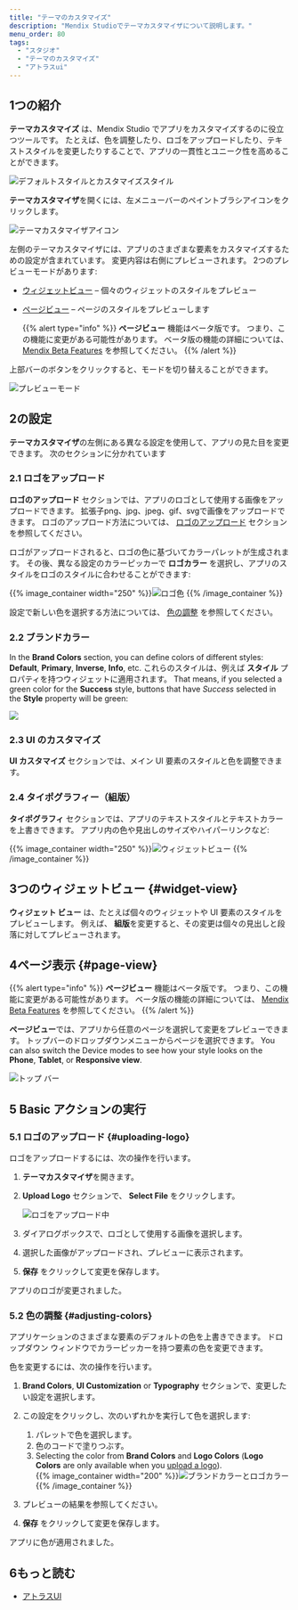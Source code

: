 ```yaml
---
title: "テーマのカスタマイズ"
description: "Mendix Studioでテーマカスタマイザについて説明します。"
menu_order: 80
tags:
  - "スタジオ"
  - "テーマのカスタマイズ"
  - "アトラスui"
---
```


## 1つの紹介

**テーマカスタマイズ** は、Mendix Studio でアプリをカスタマイズするのに役立つツールです。 たとえば、色を調整したり、ロゴをアップロードしたり、テキストスタイルを変更したりすることで、アプリの一貫性とユニーク性を高めることができます。

![デフォルトスタイルとカスタマイズスタイル](attachments/theme-customizer/default-vs-customized.png)

**テーマカスタマイザ**を開くには、左メニューバーのペイントブラシアイコンをクリックします。

![テーマカスタマイザアイコン](attachments/theme-customizer/theme-customizer-icon.png)

左側のテーマカスタマイザには、アプリのさまざまな要素をカスタマイズするための設定が含まれています。 変更内容は右側にプレビューされます。 2つのプレビューモードがあります:

* [ウィジェットビュー](#widget-view) – 個々のウィジェットのスタイルをプレビュー

*  [ページビュー](#page-view) – ページのスタイルをプレビューします

    {{% alert type="info" %}} **ページビュー** 機能はベータ版です。 つまり、この機能に変更がある可能性があります。 ベータ版の機能の詳細については、 [Mendix Beta Features](/releasenotes/beta-features/) を参照してください。
    {{% /alert %}}

上部バーのボタンをクリックすると、モードを切り替えることができます。

![プレビューモード](attachments/theme-customizer/preview-modes.png)

## 2の設定

**テーマカスタマイザ**の左側にある異なる設定を使用して、アプリの見た目を変更できます。 次のセクションに分かれています

### 2.1 ロゴをアップロード

**ロゴのアップロード** セクションでは、アプリのロゴとして使用する画像をアップロードできます。 拡張子png、jpg、jpeg、gif、svgで画像をアップロードできます。 ロゴのアップロード方法については、 [ロゴのアップロード](#uploading-logo) セクションを参照してください。

ロゴがアップロードされると、ロゴの色に基づいてカラーパレットが生成されます。 その後、異なる設定のカラーピッカーで **ロゴカラー** を選択し、アプリのスタイルをロゴのスタイルに合わせることができます:

{{% image_container width="250" %}}![ロゴ色](attachments/theme-customizer/logo-colors.png)
{{% /image_container %}}

設定で新しい色を選択する方法については、 [色の調整](#adjusting-colors) を参照してください。

### 2.2 ブランドカラー

In the **Brand Colors** section, you can define colors of different styles: **Default**, **Primary**, **Inverse**, **Info**, etc. これらのスタイルは、例えば **スタイル** プロパティを持つウィジェットに適用されます。 That means, if you selected a green color for the **Success** style, buttons that have *Success* selected in the **Style** property will be green:

![](attachments/theme-customizer/brand-colors-style-dependency.png)

### 2.3 UI のカスタマイズ

**UI カスタマイズ** セクションでは、メイン UI 要素のスタイルと色を調整できます。

### 2.4 タイポグラフィー（組版）

**タイポグラフィ** セクションでは、アプリのテキストスタイルとテキストカラーを上書きできます。 アプリ内の色や見出しのサイズやハイパーリンクなど:

{{% image_container width="250" %}}![ウィジェットビュー](attachments/theme-customizer/widget-view.png)
{{% /image_container %}}

## 3つのウィジェットビュー {#widget-view}

**ウィジェット ビュー** は、たとえば個々のウィジェットや UI 要素のスタイルをプレビューします。 例えば、 **組版**を変更すると、その変更は個々の見出しと段落に対してプレビューされます。

## 4ページ表示 {#page-view}

{{% alert type="info" %}} **ページビュー** 機能はベータ版です。 つまり、この機能に変更がある可能性があります。 ベータ版の機能の詳細については、 [Mendix Beta Features](/releasenotes/beta-features/) を参照してください。
{{% /alert %}}

**ページビュー**では、アプリから任意のページを選択して変更をプレビューできます。 トップバーのドロップダウンメニューからページを選択できます。 You can also switch the Device modes to see how your style looks on the **Phone**, **Tablet**, or **Responsive view**.

![トップ バー](attachments/theme-customizer/top-bar.png)

## 5 Basic アクションの実行

### 5.1 ロゴのアップロード {#uploading-logo}

ロゴをアップロードするには、次の操作を行います。

1. **テーマカスタマイザ**を開きます。

2.  **Upload Logo** セクションで、 **Select File** をクリックします。

    ![ロゴをアップロード中](attachments/theme-customizer/upload-logo.png)

3. ダイアログボックスで、ロゴとして使用する画像を選択します。

4.  選択した画像がアップロードされ、プレビューに表示されます。

5. **保存** をクリックして変更を保存します。

アプリのロゴが変更されました。

### 5.2 色の調整 {#adjusting-colors}

アプリケーションのさまざまな要素のデフォルトの色を上書きできます。 ドロップダウン ウィンドウでカラーピッカーを持つ要素の色を変更できます。

色を変更するには、次の操作を行います。

1. **Brand Colors**, **UI Customization** or **Typography** セクションで、変更したい設定を選択します。

2.  この設定をクリックし、次のいずれかを実行して色を選択します:

    1. パレットで色を選択します。
    2. 色のコードで塗りつぶす。
    3. Selecting the color from **Brand Colors** and **Logo Colors** (**Logo Colors** are only available when you [upload a logo](#uploading-logo)).<br/>
{{% image_container width="200" %}}![ブランドカラーとロゴカラー](attachments/theme-customizer/adjusting-color.png)
    {{% /image_container %}}

3. プレビューの結果を参照してください。

4. **保存** をクリックして変更を保存します。

アプリに色が適用されました。

## 6もっと読む

* [アトラスUI](/howto/front-end/atlas-ui)
